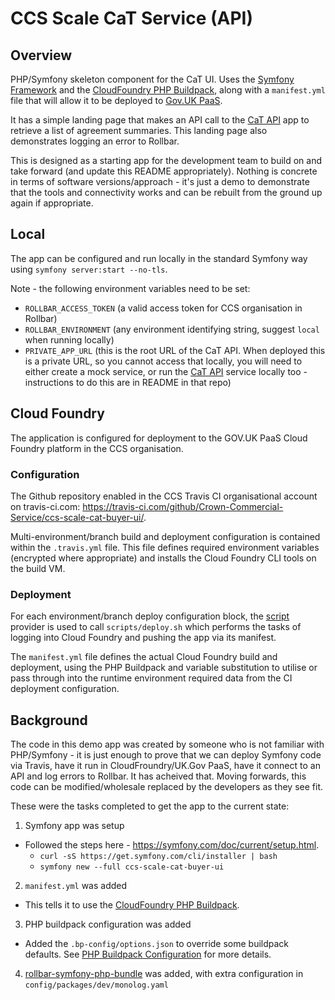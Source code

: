 # CCS Scale CaT Service (API)

## Overview
PHP/Symfony skeleton component for the CaT UI. Uses the [Symfony Framework](https://symfony.com/) and the [CloudFoundry PHP Buildpack](https://github.com/cloudfoundry/php-buildpack), along with a `manifest.yml` file that will allow it to be deployed to [Gov.UK PaaS](https://www.cloud.service.gov.uk/).

It has a simple landing page that makes an API call to the [CaT API](https://github.com/Crown-Commercial-Service/ccs-scale-cat-service) app to retrieve a list of agreement summaries. This landing page also demonstrates logging an error to Rollbar.

This is designed as a starting app for the development team to build on and take forward (and update this README appropriately). Nothing is concrete in terms of software versions/approach - it's just a demo to demonstrate that the tools and connectivity works and can be rebuilt from the ground up again if appropriate.

## Local
The app can be configured and run locally in the standard Symfony way using `symfony server:start --no-tls`.

Note - the following environment variables need to be set:
  - `ROLLBAR_ACCESS_TOKEN` (a valid access token for CCS organisation in Rollbar)
  - `ROLLBAR_ENVIRONMENT` (any environment identifying string, suggest `local` when running locally) 
  - `PRIVATE_APP_URL` (this is the root URL of the CaT API. When deployed this is a private URL, so you cannot access that locally, you will need to either create a mock service, or run the [CaT API](https://github.com/Crown-Commercial-Service/ccs-scale-cat-service) service locally too - instructions to do this are in README in that repo)

## Cloud Foundry
The application is configured for deployment to the GOV.UK PaaS Cloud Foundry platform in the CCS organisation.

### Configuration
The Github repository enabled in the CCS Travis CI organisational account on travis-ci.com: https://travis-ci.com/github/Crown-Commercial-Service/ccs-scale-cat-buyer-ui/.

Multi-environment/branch build and deployment configuration is contained within the `.travis.yml` file. This file defines required environment variables (encrypted where appropriate) and installs the Cloud Foundry CLI tools on the build VM.

### Deployment
For each environment/branch deploy configuration block, the [script](https://docs.travis-ci.com/user/deployment/script/) provider is used to call `scripts/deploy.sh` which performs the tasks of logging into Cloud Foundry and pushing the app via its manifest.

The `manifest.yml` file defines the actual Cloud Foundry build and deployment, using the PHP Buildpack and variable substitution to utilise or pass through into the runtime environment required data from the CI deployment configuration.

## Background
The code in this demo app was created by someone who is not familiar with PHP/Symfony - it is just enough to prove that we can deploy Symfony code via Travis, have it run in CloudFroundry/UK.Gov PaaS, have it connect to an API and log errors to Rollbar. It has acheived that. Moving forwards, this code can be modified/wholesale replaced by the developers as they see fit.

These were the tasks completed to get the app to the current state:

1. Symfony app was setup
 * Followed the steps here - https://symfony.com/doc/current/setup.html.
   * `curl -sS https://get.symfony.com/cli/installer | bash`
   * `symfony new --full ccs-scale-cat-buyer-ui`

2. `manifest.yml` was added
 * This tells it to use the [CloudFoundry PHP Buildpack](https://docs.cloudfoundry.org/buildpacks/php/index.html).

3. PHP buildpack configuration was added
 * Added the `.bp-config/options.json` to override some buildpack defaults. See [PHP Buildpack Configuration](https://docs.cloudfoundry.org/buildpacks/php/gsg-php-config.html) for more details.

4. [rollbar-symfony-php-bundle](https://docs.rollbar.com/docs/symfony) was added, with extra configuration in `config/packages/dev/monolog.yaml`
